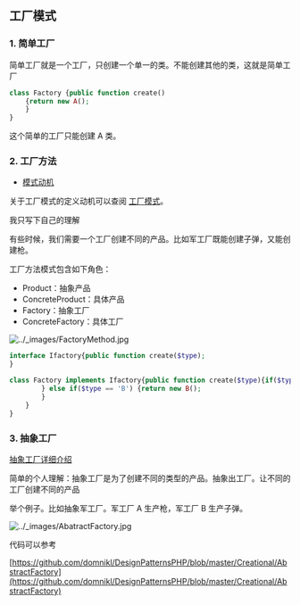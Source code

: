 ## 工厂模式

### 1. 简单工厂

简单工厂就是一个工厂，只创建一个单一的类。不能创建其他的类，这就是简单工厂

```php
class Factory {public function create()
    {return new A();
    }
}

```

这个简单的工厂只能创建 A 类。

### 2. 工厂方法

- [模式动机](http://design-patterns.readthedocs.io/zh_CN/latest/creational_patterns/factory_method.html#id16)

关于工厂模式的定义动机可以查阅 [工厂模式](http://design-patterns.readthedocs.io/zh_CN/latest/creational_patterns/factory_method.html#id17)。

我只写下自己的理解

有些时候，我们需要一个工厂创建不同的产品。比如军工厂既能创建子弹，又能创建枪。

工厂方法模式包含如下角色：

- Product：抽象产品
- ConcreteProduct：具体产品
- Factory：抽象工厂
- ConcreteFactory：具体工厂

![../_images/FactoryMethod.jpg](http://design-patterns.readthedocs.io/zh_CN/latest/_images/FactoryMethod.jpg) 



```php
interface Ifactory{public function create($type);
}

class Factory implements Ifactory{public function create($type){if($type == 'A') {return new A();
        } else if($type == 'B') {return new B();
        }
    }    
}
```

### 3. 抽象工厂

[抽象工厂详细介绍](http://design-patterns.readthedocs.io/zh_CN/latest/creational_patterns/abstract_factory.html)

简单的个人理解：抽象工厂是为了创建不同的类型的产品。抽象出工厂。让不同的工厂创建不同的产品

举个例子。比如抽象军工厂。军工厂 A 生产枪，军工厂 B 生产子弹。

![../_images/AbatractFactory.jpg](http://design-patterns.readthedocs.io/zh_CN/latest/_images/AbatractFactory.jpg) 

代码可以参考

[https://github.com/domnikl/DesignPatternsPHP/blob/master/Creational/AbstractFactory](https://github.com/domnikl/DesignPatternsPHP/blob/master/Creational/AbstractFactory)